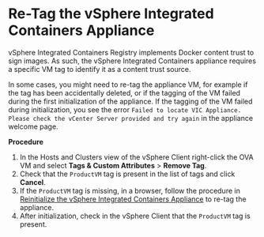 # Re-Tag the vSphere Integrated Containers Appliance #

vSphere Integrated Containers Registry implements Docker content trust to sign images. As such, the vSphere Integrated Containers appliance requires a specific VM tag to identify it as a content trust source.

In some cases, you might need to re-tag the appliance VM, for example if the tag has been accidentally deleted, or if the tagging of the  VM failed during the first initialization of the appliance. If the tagging of the VM failed during initialization, you see the error  `Failed to locate VIC Appliance. Please check the vCenter Server provided and try again` in the appliance welcome page.

**Procedure**

1. In the Hosts and Clusters view of the vSphere Client right-click the OVA VM and select **Tags & Custom Attributes** > **Remove Tag**.
2. Check that the `ProductVM` tag is present in the list of tags and click **Cancel**.
3. If the `ProductVM` tag is missing, in a browser, follow the procedure in [Reinitialize the vSphere Integrated Containers Appliance](reinitialize_appliance.md) to re-tag the appliance.
6. After initialization, check in the vSphere Client that the `ProductVM` tag is present.